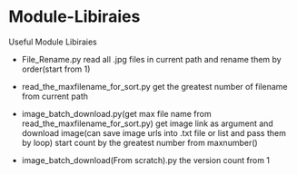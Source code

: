 # Module-Libiraies
Useful Module Libiraies

- File_Rename.py
    read all .jpg files in current path and rename them by order(start from 1)

- read_the_maxfilename_for_sort.py
    get the greatest number of filename from current path

- image_batch_download.py(get max file name from read_the_maxfilename_for_sort.py)
    get image link as argument and download image(can save image urls into .txt file or list and pass them by loop)
    start count by the greatest number from maxnumber()

- image_batch_download(From scratch).py
    the version count from 1